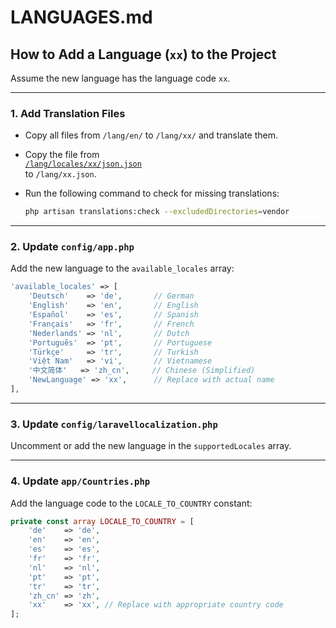 # LANGUAGES.md

## How to Add a Language (`xx`) to the Project

Assume the new language has the language code `xx`.

---

### 1. Add Translation Files

-   Copy all files from `/lang/en/` to `/lang/xx/` and translate them.
-   Copy the file from  
    [`/lang/locales/xx/json.json`](https://github.com/Laravel-Lang/lang/tree/main/locales)  
    to `/lang/xx.json`.
-   Run the following command to check for missing translations:

    ```bash
    php artisan translations:check --excludedDirectories=vendor
    ```

---

### 2. Update `config/app.php`

Add the new language to the `available_locales` array:

```php
'available_locales' => [
    'Deutsch'    => 'de',       // German
    'English'    => 'en',       // English
    'Español'    => 'es',       // Spanish
    'Français'   => 'fr',       // French
    'Nederlands' => 'nl',       // Dutch
    'Português'  => 'pt',       // Portuguese
    'Türkçe'     => 'tr',       // Turkish
    'Việt Nam'   => 'vi',       // Vietnamese
    '中文简体'   => 'zh_cn',     // Chinese (Simplified)
    'NewLanguage' => 'xx',      // Replace with actual name
],
```

---

### 3. Update `config/laravellocalization.php`

Uncomment or add the new language in the `supportedLocales` array.

---

### 4. Update `app/Countries.php`

Add the language code to the `LOCALE_TO_COUNTRY` constant:

```php
private const array LOCALE_TO_COUNTRY = [
    'de'    => 'de',
    'en'    => 'en',
    'es'    => 'es',
    'fr'    => 'fr',
    'nl'    => 'nl',
    'pt'    => 'pt',
    'tr'    => 'tr',
    'zh_cn' => 'zh',
    'xx'    => 'xx', // Replace with appropriate country code
];
```
